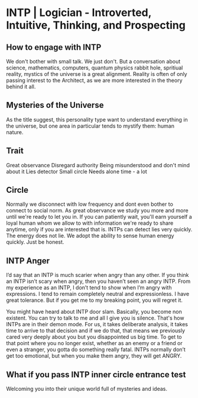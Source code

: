 # INTP | Logician -  Introverted, Intuitive, Thinking, and Prospecting

## How to engage with INTP
We don't bother with small talk. We just don't. But a conversation about science,
mathematics, computers, quantum physics rabbit hole, spritiual reality, mystics of the universe is a great alignment.
Reality is often of only passing interest to the Architect, as we are more interested in the theory behind it all.

## Mysteries of the Universe
As the title suggest, this personality type want to understand everything in the universe, but one area in particular tends to mystify them: human nature.

## Trait
Great observance
Disregard authority
Being misunderstood and don't mind about it
Lies detector
Small circle
Needs alone time - a lot

## Circle
Normally we disconnect with low frequency and dont even bother to connect to social norm.
As great observance we study you more and more until we're ready to let you in. 
If you can patiently wait, you'll earn yourself a loyal human whom we allow to with information we're ready to share anytime, 
only if you are interested that is.
INTPs can detect lies very quickly. The energy does not lie. We adopt the ability to sense human energy quickly. Just be honest.

## INTP Anger
I’d say that an INTP is much scarier when angry than any other. If you think an INTP isn’t scary when angry, then you haven’t seen an angry INTP.
From my experience as an INTP, I don’t tend to show when I’m angry with expressions. 
I tend to remain completely neutral and expressionless. I have great tolerance. But if you get me to my breaking point, you will regret it.

You might have heard about INTP door slam. Basically, you become non existent. You can try to talk to me and all I give you is silence. 
That's how INTPs are in their demon mode. For us, it takes deliberate analysis, it takes time to arrive to that decision and if we do that, 
that means we previously cared very deeply about you but you disappointed us big time. 
To get to that point where you no longer exist, whether as an enemy or a friend or even a stranger, you gotta do something really fatal.
INTPs normally don’t get too emotional, but when you make them angry, they will get ANGRY.

## What if you pass INTP inner circle entrance test
Welcoming you into their unique world full of mysteries and ideas.
